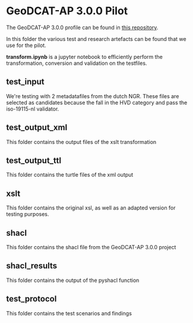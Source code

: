 # GeoDCAT-AP 3.0.0 Pilot

The GeoDCAT-AP 3.0.0 profile can be found in [this repository](https://semiceu.github.io/GeoDCAT-AP/releases/3.0.0/).

In this folder the various test and research artefacts can be found that we use for the pilot.

__transform.ipynb__ is a jupyter notebook to efficiently perform the transformation, conversion and validation on the testfiles.

## test_input

We're testing with 2 metadatafiles from the dutch NGR. These files are selected as candidates because the fall in the HVD category and pass the iso-19115-nl validator.

## test_output_xml

This folder contains the output files of the xslt transformation

## test_output_ttl

This folder contains the turtle files of the xml output

## xslt

This folder contains the original xsl, as well as an adapted version for testing purposes.

## shacl

This folder contains the shacl file from the GeoDCAT-AP 3.0.0 project

## shacl_results

This folder contains the output of the pyshacl function

## test_protocol

This folder contains the test scenarios and findings
